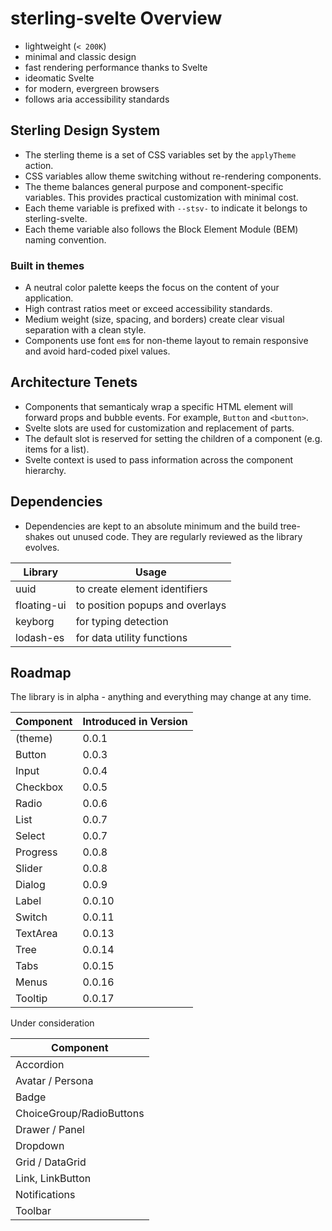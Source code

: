 # sterling-svelte Overview

- lightweight (`< 200K`)
- minimal and classic design
- fast rendering performance thanks to Svelte
- ideomatic Svelte
- for modern, evergreen browsers
- follows aria accessibility standards

## Sterling Design System

- The sterling theme is a set of CSS variables set by the `applyTheme` action.
- CSS variables allow theme switching without re-rendering components.
- The theme balances general purpose and component-specific variables.
  This provides practical customization with minimal cost.
- Each theme variable is prefixed with `--stsv-` to indicate it belongs to sterling-svelte.
- Each theme variable also follows the Block Element Module (BEM) naming convention.

### Built in themes

- A neutral color palette keeps the focus on the content of your application.
- High contrast ratios meet or exceed accessibility standards.
- Medium weight (size, spacing, and borders) create clear visual separation with a clean style.
- Components use font `em`s for non-theme layout to remain responsive and avoid hard-coded pixel values.

## Architecture Tenets

- Components that semanticaly wrap a specific HTML element will forward props and bubble events.
  For example, `Button` and `<button>`.
- Svelte slots are used for customization and replacement of parts.
- The default slot is reserved for setting the children of a component (e.g. items for a list).
- Svelte context is used to pass information across the component hierarchy.

## Dependencies

- Dependencies are kept to an absolute minimum and the build tree-shakes out unused code.
  They are regularly reviewed as the library evolves.

| Library     | Usage                           |
| ----------- | ------------------------------- |
| uuid        | to create element identifiers   |
| floating-ui | to position popups and overlays |
| keyborg     | for typing detection            |
| lodash-es   | for data utility functions      |

## Roadmap

The library is in alpha - anything and everything may change at any time.

| Component | Introduced in Version |
| --------- | --------------------- |
| (theme)   | 0.0.1                 |
| Button    | 0.0.3                 |
| Input     | 0.0.4                 |
| Checkbox  | 0.0.5                 |
| Radio     | 0.0.6                 |
| List      | 0.0.7                 |
| Select    | 0.0.7                 |
| Progress  | 0.0.8                 |
| Slider    | 0.0.8                 |
| Dialog    | 0.0.9                 |
| Label     | 0.0.10                |
| Switch    | 0.0.11                |
| TextArea  | 0.0.13                |
| Tree      | 0.0.14                |
| Tabs      | 0.0.15                |
| Menus     | 0.0.16                |
| Tooltip   | 0.0.17                |

Under consideration

| Component                |
| ------------------------ |
| Accordion                |
| Avatar / Persona         |
| Badge                    |
| ChoiceGroup/RadioButtons |
| Drawer / Panel           |
| Dropdown                 |
| Grid / DataGrid          |
| Link, LinkButton         |
| Notifications            |
| Toolbar                  |
